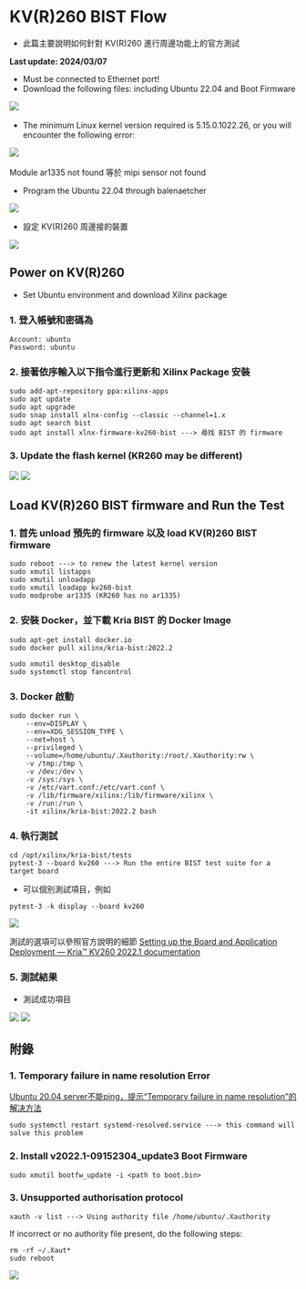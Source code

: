# KV(R)260 BIST Flow
+ 此篇主要說明如何針對 KV(R)260 進行周邊功能上的官方測試

**Last update: 2024/03/07**

+ Must be connected to Ethernet port!
+ Download the following files: including Ubuntu 22.04 and Boot Firmware

​<img src="Images/KV1.png"/>

+ The minimum Linux kernel version required is 5.15.0.1022.26, or you will encounter the following error:

​<img src="Images/KV2.png"/>

Module ar1335 not found 等於 mipi sensor not found

+ Program the Ubuntu 22.04 through balenaetcher

<img src="Images/KV3.png"/>

+ 設定 KV(R)260 周邊接的裝置

<img src="Images/KV4.png"/>

## Power on KV(R)260
+ Set Ubuntu environment and download Xilinx package
### 1. 登入帳號和密碼為
```
Account: ubuntu
Password: ubuntu
```

### 2. 接著依序輸入以下指令進行更新和 Xilinx Package 安裝
```
sudo add-apt-repository ppa:xilinx-apps
sudo apt update
sudo apt upgrade
sudo snap install xlnx-config --classic --channel=1.x
sudo apt search bist
sudo apt install xlnx-firmware-kv260-bist ---> 尋找 BIST 的 firmware
```

### 3. Update the flash kernel (KR260 may be different)
<img src="Images/KV5.png"/>
<img src="Images/KV6.png"/>

## Load KV(R)260 BIST firmware and Run the Test
### 1. 首先 unload 預先的 firmware 以及 load KV(R)260 BIST firmware
```
sudo reboot ---> to renew the latest kernel version
sudo xmutil listapps
sudo xmutil unloadapp
sudo xmutil loadapp kv260-bist
sudo modprobe ar1335 (KR260 has no ar1335)
```

### 2. 安裝 Docker，並下載 Kria BIST 的 Docker Image
```
sudo apt-get install docker.io
sudo docker pull xilinx/kria-bist:2022.2

sudo xmutil desktop_disable
sudo systemctl stop fancontrol
```

### 3. Docker 啟動
```
sudo docker run \
    --env=DISPLAY \
    --env=XDG_SESSION_TYPE \
    --net=host \
    --privileged \
    --volume=/home/ubuntu/.Xauthority:/root/.Xauthority:rw \
    -v /tmp:/tmp \
    -v /dev:/dev \
    -v /sys:/sys \
    -v /etc/vart.conf:/etc/vart.conf \
    -v /lib/firmware/xilinx:/lib/firmware/xilinx \
    -v /run:/run \
    -it xilinx/kria-bist:2022.2 bash 
```

### 4. 執行測試
```
cd /opt/xilinx/kria-bist/tests
pytest-3 --board kv260 ---> Run the entire BIST test suite for a target board
```

+ 可以個別測試項目，例如
```
pytest-3 -k display --board kv260
```
<img src="Images/KV7.png"/>

測試的選項可以參照官方說明的細節
[Setting up the Board and Application Deployment — Kria™ KV260 2022.1 documentation](https://xilinx.github.io/kria-apps-docs/kv260/2022.1/build/html/docs/bist/docs/run.html)

### 5. 測試結果
+ 測試成功項目
<img src="Images/KV8.png"/>
<img src="Images/KV9.png"/>

## 附錄
### 1. Temporary failure in name resolution Error
[Ubuntu 20.04 server不能ping，提示“Temporary failure in name resolution”的解决方法](https://blog.csdn.net/donaldsy/article/details/119973990)
```
sudo systemctl restart systemd-resolved.service ---> this command will solve this problem
```

### 2. Install v2022.1-09152304_update3 Boot Firmware
```
sudo xmutil bootfw_update -i <path to boot.bin>
```

### 3. Unsupported authorisation protocol

```
xauth -v list ---> Using authority file /home/ubuntu/.Xauthority
```

If incorrect or no authority file present, do the following steps:

```
rm -rf ~/.Xaut*
sudo reboot
```

<img src="Images/KV10.png"/>




